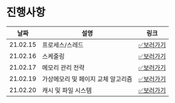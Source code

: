 # 진행사항

|날짜|설명|링크|
|------|---|---|
|21.02.15|프로세스/스레드|[✅보러가기](https://github.com/happ-in/Tech_interview/blob/main/03.Operating_system/phb/21.02.15.md)|
|21.02.16|스케줄링|[✅보러가기](https://github.com/happ-in/Tech_interview/blob/main/03.Operating_system/phb/21.02.16.md)|
|21.02.17|메모리 관리 전략|[✅보러가기](https://github.com/happ-in/Tech_interview/blob/main/03.Operating_system/phb/21.02.17.md)|
|21.02.19|가상메모리 및 페이지 교체 알고리즘|[✅보러가기](https://github.com/happ-in/Tech_interview/blob/main/03.Operating_system/phb/21.02.19.md)|
|21.02.20|캐시 및 파일 시스템|[✅보러가기](https://github.com/happ-in/Tech_interview/blob/main/03.Operating_system/phb/21.02.20.md)|

